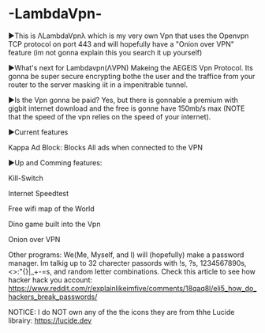# -LambdaVpn-
►This is ΛLambdaVpnλ which is my very own Vpn that uses the Openvpn TCP protocol on port 443 and will hopefully have a "Onion over VPN" feature (im not gonna explain this you search it up yourself)

►What's next for Lambdavpn(ΛVPN) Makeing the AEGEIS Vpn Protocol. Its gonna be super secure encrypting bothe the user and the traffice from your router to the server masking iit in a impenitrable tunnel.

►Is the Vpn gonna be paid? Yes, but there is gonnable a premium with gigbit internet download and the free is gonne have 150mb/s max (NOTE that the speed of the vpn relies on the speed of your internet).

►Current features

  Kappa Ad Block:
  Blocks All ads when connected to the VPN

►Up and Comming features:

  Kill-Switch

  Internet Speedtest

  Free wifi map of the World

  Dino game built into the Vpn

  Onion over VPN

Other programs: We(Me, Myself, and I) will (hopefully) make a password manager. Im talkig up to 32 charecter passords with !s, ?s, 1234567890s, <>:"{}|_+-=s, and random letter combinations. Check this article to see how hacker hack you account: https://www.reddit.com/r/explainlikeimfive/comments/18qaq8l/eli5_how_do_hackers_break_passwords/ 

NOTICE: I do NOT own any of the the icons they are from thhe Lucide librairy: https://lucide.dev
